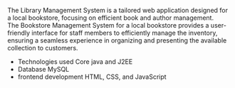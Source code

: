  The Library Management System is a tailored web application designed for a local 
bookstore, focusing on efficient book and author management.  
The Bookstore Management System for a local bookstore provides a user-friendly interface 
for staff members to efficiently manage the inventory, ensuring a seamless experience in 
organizing and presenting the available collection to customers.
* Technologies used  Core java and J2EE
* Database  MySQL
* frontend development  HTML, CSS, and JavaScript
